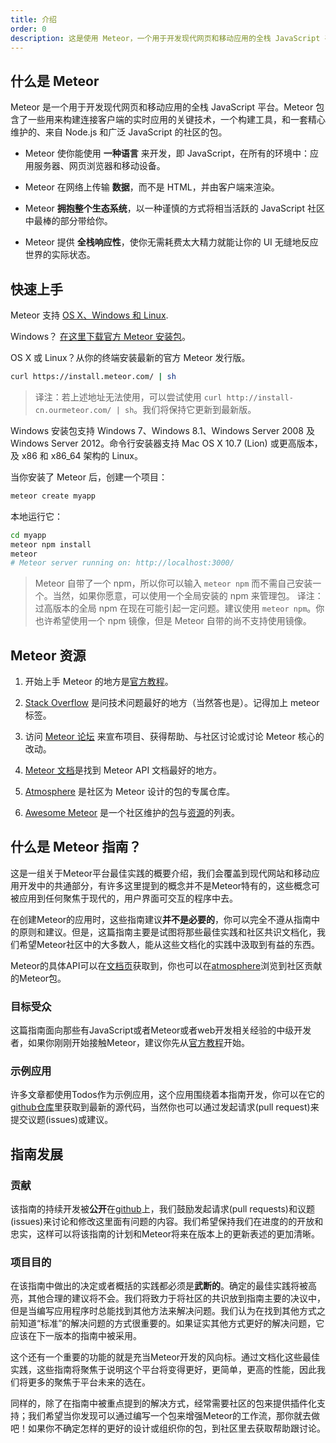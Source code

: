 ```yaml
---
title: 介绍
order: 0
description: 这是使用 Meteor，一个用于开发现代网页和移动应用的全栈 JavaScript 平台。
---
```


<!--  XXX: note that this content is somewhat duplicated on the docs, and should be updated in parallel -->
<h2 id="what-is-meteor">什么是 Meteor</h2>

Meteor 是一个用于开发现代网页和移动应用的全栈 JavaScript 平台。Meteor 包含了一些用来构建连接客户端的实时应用的关键技术，一个构建工具，和一套精心维护的、来自 Node.js 和广泛 JavaScript 的社区的包。

- Meteor 使你能使用 **一种语言** 来开发，即 JavaScript，在所有的环境中：应用服务器、网页浏览器和移动设备。

- Meteor 在网络上传输 **数据**，而不是 HTML，并由客户端来渲染。

- Meteor **拥抱整个生态系统**，以一种谨慎的方式将相当活跃的 JavaScript 社区中最棒的部分带给你。

- Meteor 提供 **全栈响应性**，使你无需耗费太大精力就能让你的 UI 无缝地反应世界的实际状态。

<h2 id="quickstart">快速上手</h2>

Meteor 支持 [OS X、Windows 和 Linux](https://www.meteor.com/install).

Windows？  [在这里下载官方 Meteor 安装包](https://install.meteor.com/windows)。

OS X 或 Linux？从你的终端安装最新的官方 Meteor 发行版。

```bash
curl https://install.meteor.com/ | sh
```

> 译注：若上述地址无法使用，可以尝试使用 `curl http://install-cn.ourmeteor.com/ | sh`。我们将保持它更新到最新版。

Windows 安装包支持 Windows 7、Windows 8.1、Windows Server 2008 及 Windows Server 2012。命令行安装器支持 Mac OS X 10.7 (Lion) 或更高版本，及 x86 和 x86_64 架构的 Linux。

当你安装了 Meteor 后，创建一个项目：

```bash
meteor create myapp
```

本地运行它：

```bash
cd myapp
meteor npm install
meteor
# Meteor server running on: http://localhost:3000/
```

> Meteor 自带了一个 npm，所以你可以输入 `meteor npm` 而不需自己安装一个。当然，如果你愿意，可以使用一个全局安装的 npm 来管理包。
> 译注：过高版本的全局 npm 在现在可能引起一定问题。建议使用 `meteor npm`。你也许希望使用一个 npm 镜像，但是 Meteor 自带的尚不支持使用镜像。

<h2 id="learning-more">Meteor 资源</h2>

1. 开始上手 Meteor 的地方是[官方教程](https://www.meteor.com/tutorials/blaze/creating-an-app)。

2. [Stack Overflow](http://stackoverflow.com/questions/tagged/meteor) 是问技术问题最好的地方（当然答也是）。记得加上 meteor 标签。

3. 访问 [Meteor 论坛](https://forums.meteor.com) 来宣布项目、获得帮助、与社区讨论或讨论 Meteor 核心的改动。

4. [Meteor 文档](https://docs.meteor.com)是找到 Meteor API 文档最好的地方。

5. [Atmosphere](https://atmospherejs.com) 是社区为 Meteor 设计的包的专属仓库。

6. [Awesome Meteor](https://github.com/Urigo/awesome-meteor) 是一个社区维护的[包](https://github.com/Urigo/awesome-meteor#getting-started)与[资源](https://github.com/Urigo/awesome-meteor#resources)的列表。

<h2 id="what-is-it">什么是 Meteor 指南？</h2>

这是一组关于Meteor平台最佳实践的概要介绍，我们会覆盖到现代网站和移动应用开发中的共通部分，有许多这里提到的概念并不是Meteor特有的，这些概念可被应用到任何聚焦于现代的，用户界面可交互的程序中去。

在创建Meteor的应用时，这些指南建议**并不是必要的**，你可以完全不遵从指南中的原则和建议。但是，这篇指南主要是试图将那些最佳实践和社区共识文档化，我们希望Meteor社区中的大多数人，能从这些文档化的实践中汲取到有益的东西。

Meteor的具体API可以在[文档页](https://docs.meteor.com/)获取到，你也可以在[atmosphere](https://atmospherejs.com/)浏览到社区贡献的Meteor包。

<h3 id="audience">目标受众</h3>

这篇指南面向那些有JavaScript或者Meteor或者web开发相关经验的中级开发者，如果你刚刚开始接触Meteor，建议你先从[官方教程](https://www.meteor.com/tutorials/blaze/creating-an-app)开始。

<h3 id="example-app">示例应用</h3>

许多文章都使用Todos作为示例应用，这个应用围绕着本指南开发，你可以在它的[github仓库](https://github.com/meteor/todos)里获取到最新的源代码，当然你也可以通过发起请求(pull request)来提交议题(issues)或建议。

<h2 id="guide-concepts">指南发展</h2>

<h3 id="contributing">贡献</h3>

该指南的持续开发被**公开**在[github](https://github.com/meteor/guide)上，我们鼓励发起请求(pull requests)和议题(issues)来讨论和修改这里面有问题的内容。我们希望保持我们在进度的的开放和忠实，这样可以将该指南的计划和Meteor将来在版本上的更新表述的更加清晰。

<h3 id="goals">项目目的</h3>

在该指南中做出的决定或者概括的实践都必须是**武断的**。确定的最佳实践将被高亮，其他合理的建议将不会。我们将致力于将社区的共识放到指南主要的决议中，但是当编写应用程序时总能找到其他方法来解决问题。我们认为在找到其他方式之前知道“标准”的解决问题的方式很重要的。如果证实其他方式更好的解决问题，它应该在下一版本的指南中被采用。

这个还有一个重要的功能的就是充当Meteor开发的风向标。通过文档化这些最佳实践，这些指南将聚焦于说明这个平台将变得更好，更简单，更高的性能，因此我们将更多的聚焦于平台未来的选在。

同样的，除了在指南中被重点提到的解决方式，经常需要社区的包来提供插件化支持；我们希望当你发现可以通过编写一个包来增强Meteor的工作流，那你就去做吧！如果你不确定怎样的更好的设计或组织你的包，到社区里去获取帮助跟讨论。
